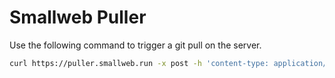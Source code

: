 # Smallweb Puller

Use the following command to trigger a git pull on the server.

```bash
curl https://puller.smallweb.run -x post -h 'content-type: application/json' -d '{ "app": "docs.smallweb.run" }'
```
